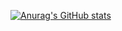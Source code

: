 [![Anurag's GitHub stats](https://github-readme-stats.vercel.app/api?username=Voli0)](https://github.com/anuraghazra/github-readme-stats)
